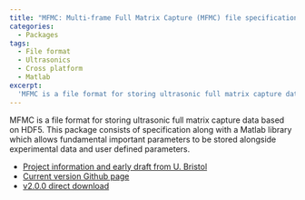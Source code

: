 ```yaml
---
title: "MFMC: Multi-frame Full Matrix Capture (MFMC) file specification and example code"
categories:
  - Packages
tags:
  - File format
  - Ultrasonics
  - Cross platform
  - Matlab
excerpt:
  'MFMC is a file format for storing ultrasonic full matrix capture data'
---
```

MFMC is a file format for storing ultrasonic full matrix capture data based on HDF5. This package consists of specification along with a Matlab library which allows fundamental important parameters to be stored alongside experimental data and user defined parameters.

  * [Project information and early draft from U. Bristol](https://www.bristol.ac.uk/engineering/research/ndt/projects/multi-frame-matrix/)
  * [Current version Github page](https://github.com/ndtatbristol/mfmc)
  * [v2.0.0 direct download](https://github.com/ndtatbristol/mfmc/blob/master/Documents/MFMC%20File%20Specification%20(v2.0.0).pdf)
